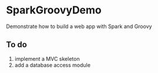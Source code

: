 # SparkGroovyDemo
Demonstrate how to build a web app with Spark and Groovy 

## To do
1. implement a MVC skeleton
2. add a database access module
